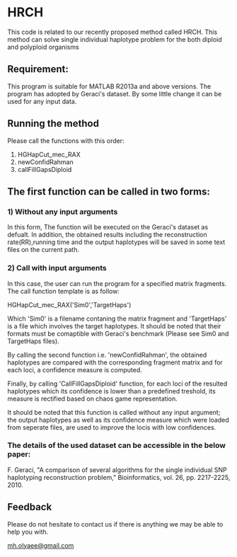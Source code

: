 # HRCH
This code is related to our recently proposed method called HRCH. This method can solve single individual haplotype problem for the both diploid and polyploid organisms
## Requirement:
This program is suitable for MATLAB R2013a and above versions. The program has adopted by Geraci's dataset. By some little change it can be used for any input data.

## Running the method
Please call the functions with this order:
1) HGHapCut_mec_RAX
2) newConfidRahman
3) callFillGapsDiploid

## The first function can be called in two forms:

### 1) Without any input arguments

In this form, The function will be executed on the Geraci's dataset as defualt. In addition, the obtained results including the reconstruction rate(RR),running time and the output haplotypes will be saved in some text files on the current path.

### 2) Call with input arguments

In this case, the user can run the program for a specified matrix fragments. The call function template is as follow:

HGHapCut_mec_RAX('Sim0','TargetHaps')

Which 'Sim0' is a filename contaning the matrix fragment and 'TargetHaps' is a file which involves the target haplotypes.
It should be noted that their formats must be comaptible with Geraci's benchmark (Please see Sim0 and TargetHaps files).

By calling the second function i.e. 'newConfidRahman', the obtained haplotypes are compared with the corresponding fragment matrix and for each loci, a confidence measure is computed.

Finally, by calling 'CallFillGapsDiploid' function, for each loci of the resulted haplotypes which its confidence is lower than a predefined treshold, its measure is rectified based on chaos game representation.

It should be noted that this function is called without any input argument; the output haplotypes as well as its confidence measure which were loaded from seperate files, are used to improve the locis with low confidences.


### The details of the used dataset can be accessible in the below paper:

F. Geraci, "A comparison of several algorithms for the single individual SNP haplotyping reconstruction problem," Bioinformatics, vol. 26, pp. 2217-2225, 2010.

## Feedback

Please do not hesitate to contact us if there is anything we may be able to help you with.

mh.olyaee@gmail.com
